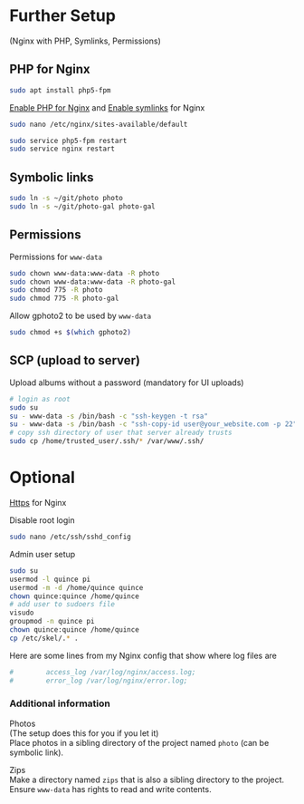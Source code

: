 # Further Setup
(Nginx with PHP, Symlinks, Permissions)  

## PHP for Nginx
```sh
sudo apt install php5-fpm
```

[Enable PHP for Nginx](http://askubuntu.com/questions/134666/what-is-the-easiest-way-to-enable-php-on-nginx) and [Enable symlinks](http://unix.stackexchange.com/questions/157022/make-nginx-follow-symlinks) for Nginx  
```sh
sudo nano /etc/nginx/sites-available/default
```

```sh
sudo service php5-fpm restart
sudo service nginx restart
```
## Symbolic links
```sh
sudo ln -s ~/git/photo photo
sudo ln -s ~/git/photo-gal photo-gal
```
## Permissions
Permissions for `www-data`  
```sh
sudo chown www-data:www-data -R photo
sudo chown www-data:www-data -R photo-gal
sudo chmod 775 -R photo
sudo chmod 775 -R photo-gal
```

Allow gphoto2 to be used by `www-data`
```sh
sudo chmod +s $(which gphoto2)
```
## SCP (upload to server)
Upload albums without a password (mandatory for UI uploads)
```sh
# login as root
sudo su
su - www-data -s /bin/bash -c "ssh-keygen -t rsa"
su - www-data -s /bin/bash -c "ssh-copy-id user@your_website.com -p 22"
# copy ssh directory of user that server already trusts
sudo cp /home/trusted_user/.ssh/* /var/www/.ssh/
```
# Optional

[Https](http://nginx.org/en/docs/http/configuring_https_servers.html) for Nginx   

Disable root login  
```sh
sudo nano /etc/ssh/sshd_config
```

Admin user setup
```sh
sudo su
usermod -l quince pi
usermod -m -d /home/quince quince
chown quince:quince /home/quince
# add user to sudoers file
visudo
groupmod -n quince pi
chown quince:quince /home/quince
cp /etc/skel/.* .
```

Here are some lines from my Nginx config that show where log files are
```sh
#        access_log /var/log/nginx/access.log;
#        error_log /var/log/nginx/error.log;
```

### Additional information
Photos  
(The setup does this for you if you let it)  
Place photos in a sibling directory of the project named `photo` (can be symbolic link).

Zips  
Make a directory named `zips` that is also a sibling directory to the project. Ensure `www-data` has rights to read and write contents.
